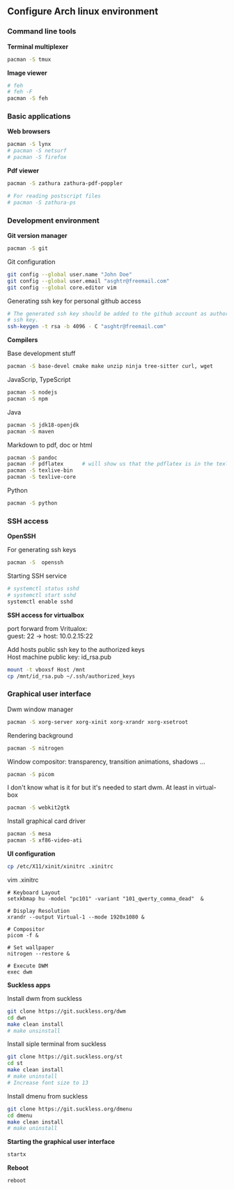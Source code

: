 ## Configure Arch linux environment

### Command line tools

**Terminal multiplexer**
```bash
pacman -S tmux
```

**Image viewer**
```bash
# feh
# feh -F
pacman -S feh
```

### Basic applications

**Web browsers**
```bash
pacman -S lynx
# pacman -S netsurf
# pacman -S firefox
```

**Pdf viewer**
```bash
pacman -S zathura zathura-pdf-poppler

# For reading postscript files
# pacman -S zathura-ps
```

### Development environment


**Git version manager**
```bash
pacman -S git
```

Git configuration
```bash
git config --global user.name "John Doe"
git config --global user.email "asghtr@freemail.com"
git config --global core.editor vim
```

Generating ssh key for personal github access
```bash
# The generated ssh key should be added to the github account as authorized
# ssh key.
ssh-keygen -t rsa -b 4096 - C "asghtr@freemail.com"
```

**Compilers**

Base development stuff
```bash
pacman -S base-devel cmake make unzip ninja tree-sitter curl, wget
```
JavaScrip, TypeScript
```bash
pacman -S nodejs
pacman -S npm
```
Java
```bash
pacman -S jdk18-openjdk
pacman -S maven
```
Markdown to pdf, doc or html
```bash
pacman -S pandoc
pacman -F pdflatex      # will show us that the pdflatex is in the texlive-bin package
pacman -S texlive-bin
pacman -S texlive-core
```
Python
```bash
pacman -S python
```

### SSH access

**OpenSSH**

For generating ssh keys
```bash
pacman -S  openssh
```

Starting SSH service
```bash
# systemctl status sshd
# systemctl start sshd
systemctl enable sshd
```
**SSH access for virtualbox**

port forward from Vritualox:<br>
guest: 22 -> host: 10.0.2.15:22

Add hosts public ssh key to the authorized keys<br>
Host machine public key: id_rsa.pub
```bash
mount -t vboxsf Host /mnt
cp /mnt/id_rsa.pub ~/.ssh/authorized_keys
```
### Graphical user interface

Dwm window manager
```bash
pacman -S xorg-server xorg-xinit xorg-xrandr xorg-xsetroot
```

Rendering background
```bash
pacman -S nitrogen
```

Window compositor: transparency, transition animations, shadows ...
```bash
pacman -S picom
```

I don't know what is it for but it's needed to start dwm. At least in virtual-box
```bash
pacman -S webkit2gtk
```

Install graphical card driver
```bash
pacman -S mesa
pacman -S xf86-video-ati
```

**UI configuration**
```bash
cp /etc/X11/xinit/xinitrc .xinitrc
```

vim .xinitrc
```
# Keyboard Layout
setxkbmap hu -model "pc101" -variant "101_qwerty_comma_dead"  &

# Display Resolution
xrandr --output Virtual-1 --mode 1920x1080 &

# Compositor
picom -f &

# Set wallpaper
nitrogen --restore &

# Execute DWM
exec dwm
```

**Suckless apps**

Install dwm from suckless
```bash
git clone https://git.suckless.org/dwm
cd dwn
make clean install
# make unsinstall
```

Install siple terminal from suckless
```bash
git clone https://git.suckless.org/st
cd st
make clean install
# make uninstall
# Increase font size to 13
```

Install dmenu from suckless
```bash
git clone https://git.suckless.org/dmenu
cd dmenu
make clean install
# make uninstall
```

**Starting the graphical user interface**
```bash
startx
```

**Reboot**
```bash
reboot
```

